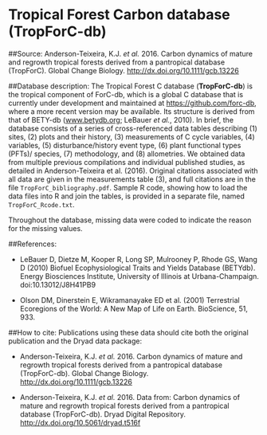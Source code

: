 # Tropical Forest Carbon database (TropForC-db)
##Source: 
Anderson-Teixeira, K.J. *et al.* 2016. Carbon dynamics of mature and regrowth tropical forests derived from a pantropical database (TropForC). Global Change Biology. http://dx.doi.org/10.1111/gcb.13226

##Database description:
The Tropical Forest C database (**TropForC-db**) is the tropical component of ForC-db, which is a global C database that is currently under development and maintained at https://github.com/forc-db, where a more
recent version may be available. Its structure is derived from that of BETY-db (www.betydb.org; LeBauer *et al.*, 2010). In brief, the database consists of a series of cross-referenced data tables describing
(1) sites, (2) plots and their history, (3) measurements of C cycle variables, (4) variables, (5) disturbance/history event type, (6) plant functional types (PFTs)/ species, (7) methodology, and (8)
allometries. We obtained data from multiple previous compilations and individual published studies, as detailed in Anderson-Teixeira et al. (2016). Original citations associated with all data are given in the
measurements table (3), and full citations are in the file `TropForC_bibliography.pdf`. Sample R code, showing how to load the data files into R and join the tables, is provided in a separate file, named
`TropForC_Rcode.txt`. 

Throughout the database, missing data were coded to indicate the reason for the missing values.

##References:
* LeBauer D, Dietze M, Kooper R, Long SP, Mulrooney P, Rhode GS, Wang D (2010) Biofuel Ecophysiological Traits and Yields Database (BETYdb). Energy Biosciences Institute, University
of Illinois at Urbana-Champaign. doi:10.13012/J8H41PB9  

* Olson DM, Dinerstein E, Wikramanayake ED et al. (2001) Terrestrial Ecoregions of the World: A New
Map of Life on Earth. BioScience, 51, 933.

##How to cite:
Publications using these data should cite both the original publication and the Dryad data package:  
* Anderson-Teixeira, K.J. *et al.* 2016. Carbon dynamics of mature and regrowth tropical forests derived from a pantropical database (TropForC-db). Global Change Biology. http://dx.doi.org/10.1111/gcb.13226 

* Anderson-Teixeira, K.J. *et al.* 2016. Data from: Carbon dynamics of mature and regrowth tropical forests derived from a pantropical database (TropForC-db). Dryad Digital Repository.
http://dx.doi.org/10.5061/dryad.t516f
